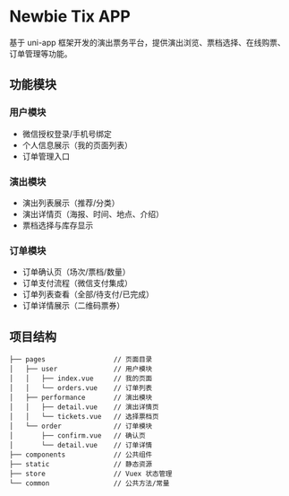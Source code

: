 # Newbie Tix APP

基于 uni-app 框架开发的演出票务平台，提供演出浏览、票档选择、在线购票、订单管理等功能。

## 功能模块

### 用户模块

- 微信授权登录/手机号绑定
- 个人信息展示（我的页面列表）
- 订单管理入口

### 演出模块

- 演出列表展示（推荐/分类）
- 演出详情页（海报、时间、地点、介绍）
- 票档选择与库存显示

### 订单模块

- 订单确认页（场次/票档/数量）
- 订单支付流程（微信支付集成）
- 订单列表查看（全部/待支付/已完成）
- 订单详情展示（二维码票券）

## 项目结构

```
├── pages                 // 页面目录
│   ├── user              // 用户模块
│   │   ├── index.vue     // 我的页面
│   │   └── orders.vue    // 订单列表
│   ├── performance       // 演出模块
│   │   ├── detail.vue    // 演出详情页
│   │   └── tickets.vue   // 选择票档页
│   └── order             // 订单模块
│       ├── confirm.vue   // 确认页
│       └── detail.vue    // 订单详情
├── components            // 公共组件
├── static                // 静态资源
├── store                 // Vuex 状态管理
└── common                // 公共方法/常量
```